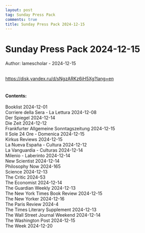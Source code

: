 ```yaml
---
layout: post
tag: Sunday Press Pack
comments: true
title: Sunday Press Pack 2024-12-15
---
```


# Sunday Press Pack 2024-12-15

Author: lamescholar - 2024-12-15
<br><br>

<https://disk.yandex.ru/d/sNgzARKz6iH5Xg?lang=en>
<br><br>

#### Contents:

Booklist 2024-12-01<br>
Corriere della Sera - La Lettura 2024-12-08<br>
Der Spiegel 2024-12-14<br>
Die Zeit 2024-12-12<br>
Frankfurter Allgemeine Sonntagszeitung 2024-12-15<br>
Il Sole 24 Ore - Domenica 2024-12-15<br>
Kirkus Reviews 2024-12-15<br>
La Nueva España - Cultura 2024-12-12<br>
La Vanguardia - Culturas 2024-12-14<br>
Milenio - Laberinto 2024-12-14<br>
New Scientist 2024-12-14<br>
Philosophy Now 2024-165<br>
Science 2024-12-13<br>
The Critic 2024-53<br>
The Economist 2024-12-14<br>
The Guardian Weekly 2024-12-13<br>
The New York Times Book Review 2024-12-15<br>
The New Yorker 2024-12-16<br>
The Paris Review 2024-4<br>
The Times Literary Supplement 2024-12-13<br>
The Wall Street Journal Weekend 2024-12-14<br>
The Washington Post 2024-12-15<br>
The Week 2024-12-20<br>
